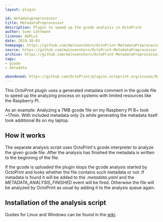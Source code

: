 ```yaml
---
layout: plugin

id: metadatapreprocessor
title: MetadataPreprocessor
description: Plugin to speed up the gcode analysis in OctoPrint
author: Sven Lohrmann
license: AGPLv3
date: 2019-10-03
homepage: https://github.com/malnvenshorn/OctoPrint-MetadataPreprocessor
source: https://github.com/malnvenshorn/OctoPrint-MetadataPreprocessor
archive: https://github.com/malnvenshorn/OctoPrint-MetadataPreprocessor/archive/master.zip
tags:
- gcode
- metadata

abandoned: https://github.com/OctoPrint/plugins.octoprint.org/issues/920
---
```


This OctoPrint plugin uses a generated metadata comment in the gcode file to speed up the analyzing process on systems with limited resources like the Raspberry PI.

As an example: Analyzing a 7MB gcode file on my Raspberry PI B+ took ~17min. With included metadata only 2s while generating the metadata itself took additional 8s on my laptop.

## How it works

The separate analysis script uses OctoPrint's gcode interpreter to analyze the given gcode file. After the analysis has finished the metadata is written to the beginning of the file.

If the gcode is uploaded the plugin stops the gcode analysis started by OctoPrint and looks whether the file contains such metadata or not. If metadata is found it will be added to the _.metadata.yaml_ and the _METADATA&#95;ANALYSIS&#95;FINISHED_ event will be fired. Otherwise the file will be analyzed by OctoPrint as usual by adding it to the analysis queue again.

## Installation of the analysis script

Guides for Linux and Windows can be found in the [wiki](https://github.com/malnvenshorn/OctoPrint-MetadataPreprocessor/wiki).
